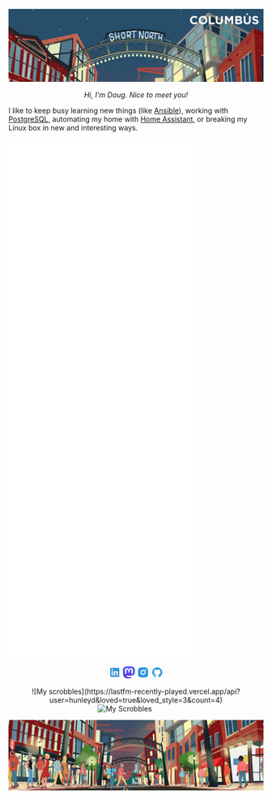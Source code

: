 ![](https://raw.githubusercontent.com/hunleyd/hunleyd/master/hero_header.jpg)

<p align=center>
<i>Hi, I'm Doug. Nice to meet you!</i>
</p>

I like to keep busy learning new things (like [Ansible](https://www.ansible.com/)), working with [PostgreSQL](https://www.postgresql.org/), automating my home with [Home Assistant](https://www.home-assistant.io/), or breaking my Linux box in new and interesting ways.

![Metrics](https://raw.githubusercontent.com/hunleyd/hunleyd/master/github-metrics.svg)

<p align=center>
<a href="https://www.linkedin.com/in/dhunley"><img src="https://raw.githubusercontent.com/hunleyd/hunleyd/master/linkedin-box-fill.png"></a> <a rel="me" href="https://fosstodon.org/@hunleyd"><img src="https://raw.githubusercontent.com/hunleyd/hunleyd/master/mastodon.svg" width="24" height="24"></a> <a href="https://www.instagram.com/doughunley"><img src="https://raw.githubusercontent.com/hunleyd/hunleyd/master/instagram-fill.png"></a> <a href="https://github.com/hunleyd"><img src="https://raw.githubusercontent.com/hunleyd/hunleyd/master/github-fill.png"></a>
</p>

<div style="text-align: center;">
![My scrobbles](https://lastfm-recently-played.vercel.app/api?user=hunleyd&loved=true&loved_style=3&count=4)
</div>
<img 
    style="display: block; 
           margin-left: auto;
           margin-right: auto;
           width: 30%;"
    src="https://lastfm-recently-played.vercel.app/api?                  user=hunleyd&loved=true&loved_style=3&count=4"
    alt="My Scrobbles">
</img>

![](https://raw.githubusercontent.com/hunleyd/hunleyd/master/hero_footer.jpg)


